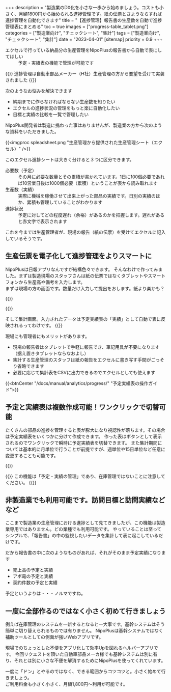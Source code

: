 +++
description = "製造業のDX化を小さな一歩から始めましょう。コストも小さく、月額1800円から始められる進捗管理です。紙の伝票とさようならすれば進捗管理を自動化できます"
title = "【進捗管理】報告書の生産数を自動で進捗管理表にまとめる"
toc = true
images = ["progress-table_tablet.png"]
categories = ["製造業向け", "チェックシート", "集計"]
tags = ["製造業向け", "チェックシート", "集計"]
date = "2023-04-01"
[sitemap]
  priority = 0.9
+++

<dl class="faq">
<dt>エクセルで行っている納品分の生産管理をNipoPlusの報告書から自動で表にしてほしい</dt>
<dd>予定・実績表の機能で管理が可能です</dd>
</dl>

{{<info>}}
進捗管理は自動車部品メーカー（H社）生産管理の方から要望を受けて実装されました
{{</info>}}

次のようなお悩みを解決できます

- 納期までに作らなければならない生産数を知りたい
- エクセルの進捗状況の管理をもっと楽に自動化したい
- 目標と実績の比較を一覧で管理したい

NipoPlus開発者は製造に携わった事はありませんが、製造業の方から次のような資料をいただきました。

{{<imgproc spleadsheet.png "生産管理から提供された生産管理シート（エクセル）" />}}

このエクセル進捗シートは大きく分けると３つに区分できます。

<dl class="basic">

<dt>必要数（予定）</dt>
<dd>その月に必要な数量とその累積が書かれています。1日に100個必要であれば10営業日後は1000個必要（累積）ということが表から読み取れます</dd>
<dt>生産数（実績）</dt>
<dd>実際に機械を稼働させて出来上がった部品の実績です。日別の実績のほか、累積も管理していることがわかります</dd>
<dt>進捗状況</dt>
<dd>予定に対してどの程度遅れ（余裕）があるのかを把握します。遅れがあると赤文字で表示されます</dd>
</dl>

これを今までは生産管理者が、現場の報告（紙の伝票）を受けてエクセルに記入しているそうです。

## 生産伝票を電子化して進捗管理をよりスマートに

NipoPlusは日報アプリなんですが結構色々できます。
そんなわけで作ってみました。まずは製造現場のスタッフさんは紙の伝票ではなくタブレットやスマートフォンから生産高や備考を入力します。  
まずは現場の方の画面です。数量だけ入力して提出をおします。紙より楽かも？

{{<appscreen filename="report-write" title="報告書の作成画面" >}}

{{<nextArrow>}}

そして集計画面。入力されたデータは予定実績表の「実績」として自動で表に反映されるってわけです。
{{<appscreen filename="progress-table" title="進捗状況" >}}

現場にも管理者にもメリットがあります。

- 現場の報告者はタブレットで手軽に報告でき、筆記用具が不要になります（据え置きタブレットならなおよし）
- 集計する生産管理のスタッフは紙の報告をエクセルに書き写す手間がごっそり省略できます
- 必要に応じて集計表をCSVに出力できるのでエクセルとしても使えます

{{<btnCenter "/docs/manual/analytics/progress/" "予定実績表の操作ガイド">}}

## 予定と実績表は複数作成可能！ワンクリックで切替可能

たくさんの部品の進捗を管理すると表が膨大になり視認性が落ちます。その場合は予定実績表をいくつかに分けて作成できます。
作った表はボタンとして表示されるのでワンクリックで瞬時に予定実績表を切替できます。
また集計期間については基本的に月単位で行うことが前提ですが、週単位や15日単位など任意に変更することも可能です。

{{<appscreen filename="dashboard" title="予定・実績表を作る" >}}

{{<warning>}}
この機能は「予定・実績の管理」であり、在庫管理ではないことに注意してください。
{{</warning>}}

## 非製造業でも利用可能です。訪問目標と訪問実績などなど

ここまで製造業の生産管理における進捗として見てきましたが、この機能は製造業専用ではありません。どの業種でも利用可能です。
やっていることは至ってシンプルで、「報告書」の中の監視したいデータを集計して表に起こしているだけです。  

だから報告書の中に次のようなものがあれば、それがそのまま予定実績になります

- 売上高の予定と実績
- アポ電の予定と実績
- 契約件数の予定と実績

予定というよりは・・・ノルマですね。

## 一度に全部作るのではなく小さく初めて行きましょう

例えば在庫管理のシステムを一新するとなると一大事です。基幹システムはそう簡単に切り替えられるものでは有りません。
NipoPlusは基幹システムではなく補助ツールとしての側面が強いWebアプリです。

現場でのちょっとした不便をアプリ化して効率Upを図れるヘルパーアプリです。
今回リクエストを頂いた自動車部品メーカ様でも基幹システムは別に有り、それとは別に小さな不便を解消するためにNipoPlusを使ってくれています。

一度に「ドン」とやるのではなく、できる範囲からコツコツと。小さく始めて行きましょう。  
ご利用料金も小さく小さく、月額1,800円〜利用が可能です。
